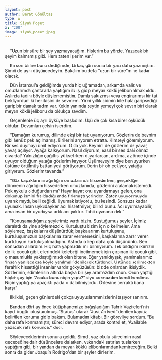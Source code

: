 ```yaml
---
layout: post
author: Berat Gönültaş
type: w
title: Siyah Poşet
x: "200"
image: siyah_poset.jpeg
---
```

<br/>
&nbsp;&nbsp;&nbsp;&nbsp;“Uzun bir süre bir şey yazmayacağım. Hislerim bu yönde. Yazacak bir şeyim kalmamış gibi. Hem zaten işlerim var.”

&nbsp;&nbsp;&nbsp;&nbsp;En son birine bunu dediğimde, birkaç gün sonra bir yazı daha yazmıştım. Şimdi de aynı düşüncedeyim. Bakalım bu defa “uzun bir süre”m ne kadar olacak.

&nbsp;&nbsp;&nbsp;&nbsp;Dün İstanbul’a geldiğimde yurda hiç uğramadan, arkamda valiz ve omuzlarımda çantalarla yaptığım ilk iş gidip meyan köklü jelibon almak oldu. Aslında tadını böyle düşlememiştim. Damla sakızımsı veya enginarımsı bir tat bekliyordum ki her ikisini de sevmem. Yirmi yıllık abimin bile hala garipsediği garip bir damak tadım var. Kekin yanında zeytin yemeyi çok seven biri olarak meyan köklü jelibonu da oldukça sevdim.

&nbsp;&nbsp;&nbsp;&nbsp;Geçenlerde üç ayrı öyküye başladım. Üçü de çok kısa birer öykücük oldular. Devamları gelsin isterdim.

&nbsp;&nbsp;&nbsp;&nbsp;“Damağım kurumuş, dilimde ekşi bir tat; uyanıyorum. Gözlerim de beynim gibi henüz pek açılmamış. Birilerini arıyorum etrafta. Kimseyi göremiyorum. Bir ses duymayı ümit ediyorum. O da yok. Beynim de gözlerim de yavaş yavaş açılıyor. Ayağa kalkıyorum. Nasıl diyorum, nasıl bir ses dahi olmaz civarda? Yalnızlığın çağıltısı yükselirken duvarlardan, ardıma, az önce içinde uyuyor olduğum yatağa gözlerim kayıyor. Üşümeyeyim diye ben uyurken üstüme örtülmüş battaniyeyi görüyorum. Derin bir oh çekiyor, yatağa giriyorum. Gözlerim tavanda.”

&nbsp;&nbsp;&nbsp;&nbsp;“Göz kapaklarının ağırlığını omuzlarında hissederken, gerçekliğe dönmenin ağırlığını hissederken omuzlarında, gözlerini aralamak istemedi. Pek uykulu olduğundan mı? Hayır hayır; onu uyandırmaya gelen, ona dokunup ismini fısıldadığı anda fırlamıştı yerinden. Zaten uyuyor muydu uyanık mıydı, belli değildi. Uyumak istiyordu, bu kesindi. Sonsuza kadar uyumak. İnsan uykudayken acı hissetmiyor, bilirdi bunu. Acı uyutmayabilir, ama insan bir uyuduysa artık acı yoktur. Tabii uyanana dek.”

&nbsp;&nbsp;&nbsp;&nbsp;“Konuşamadığımız şeylerimiz vardı bizim. Sustuğumuz şeyler. İçimiz daralırdı da yine söylemezdik. Kurtuluştu bizim için o kelimeler. Ama söylemez, başkalarını düşünürdük; başkalarının kurtuluşunu, kurtuluşumuzun başkalarına zarar vermemesini, başkalarına zarar veren kurtuluşun kurtuluş olmadığını. Aslında o hep daha çok düşünürdü. Ben sonradan anlardım. Hiç hata yapmadık mı, bilmiyorum. Tek bildiğim ikimizin de iki çocuk gibi, ellerindeki kelebeği incitmemek için çırpınan iki çocuk gibi, o masumlukla yaklaştığımızdı olan bitene. Eğer yanıldıysak, yanılmalarımız ‘İnsan yanılacaksa böyle yanılmalı’ denilecek türdendi. Üstünde serilmekten ferahlık hissettiği insanlar vardır gökyüzünün: biz de onlardan ikisiydik. Sözlerinin, edimlerinin altında başka bir şey aramazdım onun. Onun yaptığı hiçbir şey için “Acaba bunu niçin yaptı?” diye sormazdım kendi kendime. Niçin yaptığı ya apaçıktı ya da o da bilmiyordu. Öylesine berraktı bana karşı.”

&nbsp;&nbsp;&nbsp;&nbsp;İlk ikisi, geçen günlerdeki çokça uyuyuşlarımın izlerini taşıyor sanırım.

&nbsp;&nbsp;&nbsp;&nbsp;Bundan dört ay önce kütüphanemize bağışladığım Tahrir Vazifeleri’nin kaydı bugün oluşturulmuş. “Status” olarak “Just Arrived” denilen kayıtta belirtilen konuma gidip baktım. Bulamadım kitabı. Bir görevliye sordum. “Bu daha rafa konmamıştır, süreci devam ediyor, arada kontrol et, ‘Available’ yazacak rafa konunca.” dedi.

&nbsp;&nbsp;&nbsp;&nbsp;Söyleyeceklerimin sonuna geldik. Şimdi, yaz okulu sürecimin nasıl geçeceğine dair düşüncelere dalarken, yukarıdaki satırları tuşlarken yaptığım gibi, bir yandan da meyan köklü jelibonlarımdan kemireceğim. Belki sonra da gider Joaquín Rodrigo'dan bir şeyler dinlerim.
